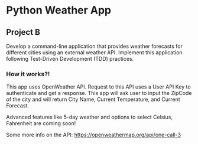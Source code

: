 # Python Weather App
## Project B
Develop a command-line application that provides weather forecasts for different cities using an external weather API. Implement this application following Test-Driven Development (TDD) practices.

### How it works?!
This app uses OpenWeather API. Request to this API uses a User API Key to authenticate and get a response.
This app will ask user to input the ZipCode of the city and will return City Name, Current Temperature, and Current Forecast.

Advanced features like 5-day weather and options to select Celsius, Fahrenheit are coming soon!

Some more info on the API: https://openweathermap.org/api/one-call-3